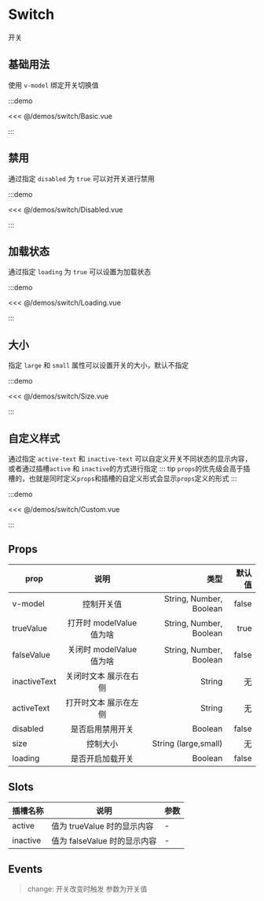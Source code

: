 # Switch

开关

## 基础用法

使用 `v-model` 绑定开关切换值

:::demo

<<< @/demos/switch/Basic.vue

:::

## 禁用

通过指定 `disabled` 为 `true` 可以对开关进行禁用

:::demo

<<< @/demos/switch/Disabled.vue

:::

## 加载状态

通过指定 `loading` 为 `true` 可以设置为加载状态

:::demo

<<< @/demos/switch/Loading.vue

:::

## 大小

指定 `large` 和 `small` 属性可以设置开关的大小，默认不指定

:::demo

<<< @/demos/switch/Size.vue

:::

## 自定义样式

通过指定 `active-text` 和 `inactive-text` 可以自定义开关不同状态的显示内容，或者通过插槽`active` 和 `inactive`的方式进行指定
::: tip
`props`的优先级会高于插槽的，也就是同时定义`props`和插槽的自定义形式会显示`props`定义的形式
:::

:::demo

<<< @/demos/switch/Custom.vue

:::

## Props

| prop         |           说明           |                    类型 | 默认值 |
| ------------ | :----------------------: | ----------------------: | -----: |
| v-model      |        控制开关值        | String, Number, Boolean |  false |
| trueValue    | 打开时 modelValue 值为啥 | String, Number, Boolean |   true |
| falseValue   | 关闭时 modelValue 值为啥 | String, Number, Boolean |  false |
| inactiveText |  关闭时文本 展示在右侧   |                  String |     无 |
| activeText   |  打开时文本 展示在左侧   |                  String |     无 |
| disabled     |     是否启用禁用开关     |                 Boolean |  false |
| size         |         控制大小         |    String (large,small) |     无 |
| loading      |     是否开启加载开关     |                 Boolean |  false |

## Slots

| 插槽名称 | 说明                         | 参数 |
| -------- | ---------------------------- | ---- |
| active   | 值为 trueValue 时的显示内容  | -    |
| inactive | 值为 falseValue 时的显示内容 | -    |

## Events

> change: 开关改变时触发 参数为开关值
